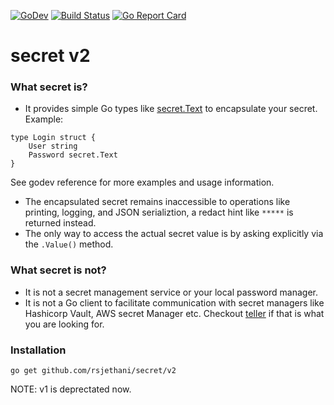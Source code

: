 [![GoDev](https://img.shields.io/static/v1?label=godev&message=reference&color=00add8)](https://pkg.go.dev/github.com/rsjethani/secret/v2)
[![Build Status](https://github.com/rsjethani/secret/actions/workflows/test.yml/badge.svg?branch=main)](https://github.com/rsjethani/secret/actions)
[![Go Report Card](https://goreportcard.com/badge/github.com/rsjethani/secret)](https://goreportcard.com/report/github.com/rsjethani/secret)

# secret v2

### What secret is?
- It provides simple Go types like [secret.Text](https://pkg.go.dev/github.com/rsjethani/secret/v2#Text) to encapsulate your secret. Example:
```
type Login struct {
    User string
    Password secret.Text
}
```
See godev reference for more examples and usage information.
- The encapsulated secret remains inaccessible to operations like printing, logging, and JSON serializtion, a redact hint like `*****` is returned instead.
- The only way to access the actual secret value is by asking explicitly via the `.Value()` method.

### What secret is not?
- It is not a secret management service or your local password manager.
- It is not a Go client to facilitate communication with secret managers like Hashicorp Vault, AWS secret Manager etc. Checkout [teller](https://github.com/spectralops/teller) if that is what you are looking for.

### Installation
```
go get github.com/rsjethani/secret/v2
```
NOTE: v1 is deprectated now.

